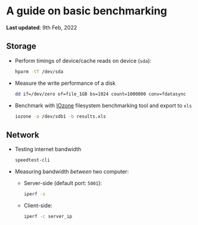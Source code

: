 # A guide on basic benchmarking

**Last updated**: 9th Feb, 2022

## Storage

* Perform timings of device/cache reads on device (`sda`):

    ```bash
    hparm -tT /dev/sda
    ```

* Measure the write performance of a disk

    ```bash
    dd if=/dev/zero of=file_1GB bs=1024 count=1000000 conv=fdatasync
    ```

* Benchmark with [IOzone](http://www.iozone.org/) filesystem benchmarking tool and export to `xls`

    ```bash
    iozone -a /dev/sdb1 -b results.xls
    ```

## Network

* Testing internet bandwidth

    ```bash
    speedtest-cli
    ```

* Measuring bandwidth *between* two computer:

    * Server-side (default port: `5001`):

        ```bash
        iperf -s
        ```

    * Client-side:

        ```bash
        iperf -c server_ip
        ```
